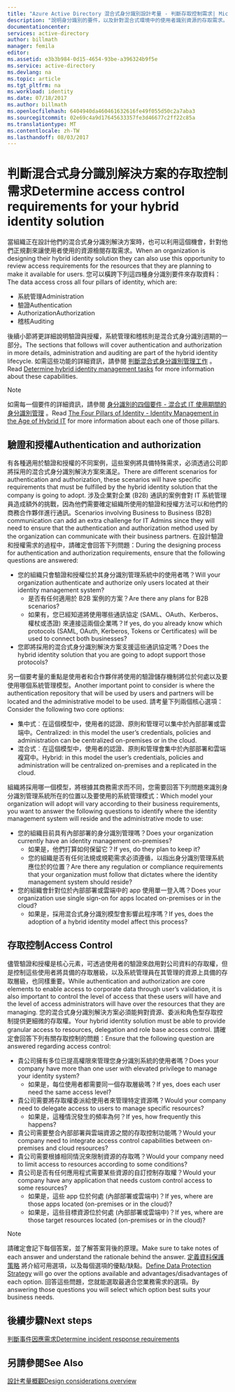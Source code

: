 ```yaml
---
title: "Azure Active Directory 混合式身分識別設計考量 - 判斷存取控制需求| Microsoft Docs"
description: "說明身分識別的要件，以及針對混合式環境中的使用者識別資源的存取需求。"
documentationcenter: 
services: active-directory
author: billmath
manager: femila
editor: 
ms.assetid: e3b3b984-0d15-4654-93be-a396324b9f5e
ms.service: active-directory
ms.devlang: na
ms.topic: article
ms.tgt_pltfrm: na
ms.workload: identity
ms.date: 07/18/2017
ms.author: billmath
ms.openlocfilehash: 6404940da460461632616fe49f055d50c2a7aba3
ms.sourcegitcommit: 02e69c4a9d17645633357fe3d46677c2ff22c85a
ms.translationtype: MT
ms.contentlocale: zh-TW
ms.lasthandoff: 08/03/2017
---
```

# <a name="determine-access-control-requirements-for-your-hybrid-identity-solution"></a><span data-ttu-id="77e19-103">判斷混合式身分識別解決方案的存取控制需求</span><span class="sxs-lookup"><span data-stu-id="77e19-103">Determine access control requirements for your hybrid identity solution</span></span>
<span data-ttu-id="77e19-104">當組織正在設計他們的混合式身分識別解決方案時，也可以利用這個機會，針對他們正規劃來讓使用者使用的資源檢閱存取需求。</span><span class="sxs-lookup"><span data-stu-id="77e19-104">When an organization is designing their hybrid identity solution they can also use this opportunity to review access requirements for the resources that they are planning to make it available for users.</span></span> <span data-ttu-id="77e19-105">您可以橫跨下列這四種身分識別要件來存取資料：</span><span class="sxs-lookup"><span data-stu-id="77e19-105">The data access cross all four pillars of identity, which are:</span></span>

* <span data-ttu-id="77e19-106">系統管理</span><span class="sxs-lookup"><span data-stu-id="77e19-106">Administration</span></span>
* <span data-ttu-id="77e19-107">驗證</span><span class="sxs-lookup"><span data-stu-id="77e19-107">Authentication</span></span>
* <span data-ttu-id="77e19-108">Authorization</span><span class="sxs-lookup"><span data-stu-id="77e19-108">Authorization</span></span>
* <span data-ttu-id="77e19-109">稽核</span><span class="sxs-lookup"><span data-stu-id="77e19-109">Auditing</span></span>

<span data-ttu-id="77e19-110">後續小節將更詳細說明驗證與授權，系統管理和稽核則是混合式身分識別週期的一部分。</span><span class="sxs-lookup"><span data-stu-id="77e19-110">The sections that follows will cover authentication and authorization in more details, administration and auditing are part of the hybrid identity lifecycle.</span></span> <span data-ttu-id="77e19-111">如需這些功能的詳細資訊，請參閱 [判斷混合式身分識別管理工作](active-directory-hybrid-identity-design-considerations-hybrid-id-management-tasks.md) 。</span><span class="sxs-lookup"><span data-stu-id="77e19-111">Read [Determine hybrid identity management tasks](active-directory-hybrid-identity-design-considerations-hybrid-id-management-tasks.md) for more information about these capabilities.</span></span>

> [!NOTE]
> <span data-ttu-id="77e19-112">如需每一個要件的詳細資訊，請參閱 [身分識別的四個要件 - 混合式 IT 使用期間的身分識別管理](http://social.technet.microsoft.com/wiki/contents/articles/15530.the-four-pillars-of-identity-identity-management-in-the-age-of-hybrid-it.aspx) 。</span><span class="sxs-lookup"><span data-stu-id="77e19-112">Read [The Four Pillars of Identity - Identity Management in the Age of Hybrid IT](http://social.technet.microsoft.com/wiki/contents/articles/15530.the-four-pillars-of-identity-identity-management-in-the-age-of-hybrid-it.aspx) for more information about each one of those pillars.</span></span>
> 
> 

## <a name="authentication-and-authorization"></a><span data-ttu-id="77e19-113">驗證和授權</span><span class="sxs-lookup"><span data-stu-id="77e19-113">Authentication and authorization</span></span>
<span data-ttu-id="77e19-114">有各種適用於驗證和授權的不同案例，這些案例將具備特殊需求，必須透過公司即將採用的混合式身分識別解決方案來滿足。</span><span class="sxs-lookup"><span data-stu-id="77e19-114">There are different scenarios for authentication and authorization, these scenarios will have specific requirements that must be fulfilled by the hybrid identity solution that the company is going to adopt.</span></span> <span data-ttu-id="77e19-115">涉及企業對企業 (B2B) 通訊的案例會對 IT 系統管理員造成額外的挑戰，因為他們需要確定組織所使用的驗證和授權方法可以和他們的商務合作夥伴進行通訊。</span><span class="sxs-lookup"><span data-stu-id="77e19-115">Scenarios involving Business to Business (B2B) communication can add an extra challenge for IT Admins since they will need to ensure that the authentication and authorization method used by the organization can communicate with their business partners.</span></span> <span data-ttu-id="77e19-116">在設計驗證和授權需求的過程中，請確定會回答下列問題：</span><span class="sxs-lookup"><span data-stu-id="77e19-116">During the designing process for authentication and authorization requirements, ensure that the following questions are answered:</span></span>

* <span data-ttu-id="77e19-117">您的組織只會驗證和授權位於其身分識別管理系統中的使用者嗎？</span><span class="sxs-lookup"><span data-stu-id="77e19-117">Will your organization authenticate and authorize only users located at their identity management system?</span></span>
  * <span data-ttu-id="77e19-118">是否有任何適用於 B2B 案例的方案？</span><span class="sxs-lookup"><span data-stu-id="77e19-118">Are there any plans for B2B scenarios?</span></span>
  * <span data-ttu-id="77e19-119">如果有，您已經知道將使用哪些通訊協定 (SAML、OAuth、Kerberos、權杖或憑證) 來連接這兩個企業嗎？</span><span class="sxs-lookup"><span data-stu-id="77e19-119">If yes, do you already know which protocols (SAML, OAuth, Kerberos, Tokens or Certificates) will be used to connect both businesses?</span></span>
* <span data-ttu-id="77e19-120">您即將採用的混合式身分識別解決方案支援這些通訊協定嗎？</span><span class="sxs-lookup"><span data-stu-id="77e19-120">Does the hybrid identity solution that you are going to adopt support those protocols?</span></span>

<span data-ttu-id="77e19-121">另一個要考量的重點是使用者和合作夥伴將使用的驗證儲存機制將位於何處以及要使用哪個系統管理模型。</span><span class="sxs-lookup"><span data-stu-id="77e19-121">Another important point to consider is where the authentication repository that will be used by users and partners will be located and the administrative model to be used.</span></span> <span data-ttu-id="77e19-122">請考量下列兩個核心選項：</span><span class="sxs-lookup"><span data-stu-id="77e19-122">Consider the following two core options:</span></span>

* <span data-ttu-id="77e19-123">集中式︰在這個模型中，使用者的認證、原則和管理可以集中於內部部署或雲端中。</span><span class="sxs-lookup"><span data-stu-id="77e19-123">Centralized: in this model the user’s credentials, policies and administration can be centralized on-premises or in the cloud.</span></span>
* <span data-ttu-id="77e19-124">混合式︰在這個模型中，使用者的認證、原則和管理會集中於內部部署和雲端複寫中。</span><span class="sxs-lookup"><span data-stu-id="77e19-124">Hybrid: in this model the user’s credentials, policies and administration will be centralized on-premises and a replicated in the cloud.</span></span>

<span data-ttu-id="77e19-125">組織將採用哪一個模型，將根據其商務需求而不同，您需要回答下列問題來識別身分識別管理系統所在的位置以及要使用的系統管理模式：</span><span class="sxs-lookup"><span data-stu-id="77e19-125">Which model your organization will adopt will vary according to their business requirements, you want to answer the following questions to identify where the identity management system will reside and the administrative mode to use:</span></span>

* <span data-ttu-id="77e19-126">您的組織目前具有內部部署的身分識別管理嗎？</span><span class="sxs-lookup"><span data-stu-id="77e19-126">Does your organization currently have an identity management on-premises?</span></span>
  * <span data-ttu-id="77e19-127">如果是，他們打算如何保留它？</span><span class="sxs-lookup"><span data-stu-id="77e19-127">If yes, do they plan to keep it?</span></span>
  * <span data-ttu-id="77e19-128">您的組織是否有任何法規或規範需求必須遵循，以指出身分識別管理系統應位於的位置？</span><span class="sxs-lookup"><span data-stu-id="77e19-128">Are there any regulation or compliance requirements that your organization must follow that dictates where the identity management system should reside?</span></span>
* <span data-ttu-id="77e19-129">您的組織會針對位於內部部署或雲端中的 app 使用單一登入嗎？</span><span class="sxs-lookup"><span data-stu-id="77e19-129">Does your organization use single sign-on for apps located on-premises or in the cloud?</span></span>
  * <span data-ttu-id="77e19-130">如果是，採用混合式身分識別模型會影響此程序嗎？</span><span class="sxs-lookup"><span data-stu-id="77e19-130">If yes, does the adoption of a hybrid identity model affect this process?</span></span>

## <a name="access-control"></a><span data-ttu-id="77e19-131">存取控制</span><span class="sxs-lookup"><span data-stu-id="77e19-131">Access Control</span></span>
<span data-ttu-id="77e19-132">儘管驗證和授權是核心元素，可透過使用者的驗證來啟用對公司資料的存取權，但是控制這些使用者將具備的存取層級，以及系統管理員在其管理的資源上具備的存取層級，也同樣重要。</span><span class="sxs-lookup"><span data-stu-id="77e19-132">While authentication and authorization are core elements to enable access to corporate data through user’s validation, it is also important to control the level of access that these users will have and the level of access administrators will have over the resources that they are managing.</span></span> <span data-ttu-id="77e19-133">您的混合式身分識別解決方案必須能夠對資源、委派和角色型存取控制提供更細微的存取權。</span><span class="sxs-lookup"><span data-stu-id="77e19-133">Your hybrid identity solution must be able to provide granular access to resources, delegation and role base access control.</span></span> <span data-ttu-id="77e19-134">請確定會回答下列有關存取控制的問題：</span><span class="sxs-lookup"><span data-stu-id="77e19-134">Ensure that the following question are answered regarding access control:</span></span>

* <span data-ttu-id="77e19-135">貴公司擁有多位已提高權限來管理您身分識別系統的使用者嗎？</span><span class="sxs-lookup"><span data-stu-id="77e19-135">Does your company have more than one user with elevated privilege to manage your identity system?</span></span>
  * <span data-ttu-id="77e19-136">如果是，每位使用者都需要同一個存取層級嗎？</span><span class="sxs-lookup"><span data-stu-id="77e19-136">If yes, does each user need the same access level?</span></span>
* <span data-ttu-id="77e19-137">貴公司需要將存取權委派給使用者來管理特定資源嗎？</span><span class="sxs-lookup"><span data-stu-id="77e19-137">Would your company need to delegate access to users to manage specific resources?</span></span>
  * <span data-ttu-id="77e19-138">如果是，這種情況發生的頻率為何？</span><span class="sxs-lookup"><span data-stu-id="77e19-138">If yes, how frequently this happens?</span></span>
* <span data-ttu-id="77e19-139">貴公司需要整合內部部署與雲端資源之間的存取控制功能嗎？</span><span class="sxs-lookup"><span data-stu-id="77e19-139">Would your company need to integrate access control capabilities between on-premises and cloud resources?</span></span>
* <span data-ttu-id="77e19-140">貴公司需要根據相同情況來限制資源的存取嗎？</span><span class="sxs-lookup"><span data-stu-id="77e19-140">Would your company need to limit access to resources according to some conditions?</span></span>
* <span data-ttu-id="77e19-141">貴公司是否有任何應用程式需要某些資源的自訂控制存取權？</span><span class="sxs-lookup"><span data-stu-id="77e19-141">Would your company have any application that needs custom control access to some resources?</span></span>
  * <span data-ttu-id="77e19-142">如果是，這些 app 位於何處 (內部部署或雲端中)？</span><span class="sxs-lookup"><span data-stu-id="77e19-142">If yes, where are those apps located (on-premises or in the cloud)?</span></span>
  * <span data-ttu-id="77e19-143">如果是，這些目標資源位於何處 (內部部署或雲端中)？</span><span class="sxs-lookup"><span data-stu-id="77e19-143">If yes, where are those target resources located (on-premises or in the cloud)?</span></span>

> [!NOTE]
> <span data-ttu-id="77e19-144">請確定會記下每個答案，並了解答案背後的原理。</span><span class="sxs-lookup"><span data-stu-id="77e19-144">Make sure to take notes of each answer and understand the rationale behind the answer.</span></span> <span data-ttu-id="77e19-145">[定義資料保護策略](active-directory-hybrid-identity-design-considerations-data-protection-strategy.md) 將介紹可用選項，以及每個選項的優點/缺點。</span><span class="sxs-lookup"><span data-stu-id="77e19-145">[Define Data Protection Strategy](active-directory-hybrid-identity-design-considerations-data-protection-strategy.md) will go over the options available and advantages/disadvantages of each option.</span></span>  <span data-ttu-id="77e19-146">回答這些問題，您就能選取最適合您業務需求的選項。</span><span class="sxs-lookup"><span data-stu-id="77e19-146">By answering those questions you will select which option best suits your business needs.</span></span>
> 
> 

## <a name="next-steps"></a><span data-ttu-id="77e19-147">後續步驟</span><span class="sxs-lookup"><span data-stu-id="77e19-147">Next steps</span></span>
[<span data-ttu-id="77e19-148">判斷事件因應需求</span><span class="sxs-lookup"><span data-stu-id="77e19-148">Determine incident response requirements</span></span>](active-directory-hybrid-identity-design-considerations-incident-response-requirements.md)

## <a name="see-also"></a><span data-ttu-id="77e19-149">另請參閱</span><span class="sxs-lookup"><span data-stu-id="77e19-149">See Also</span></span>
[<span data-ttu-id="77e19-150">設計考量概觀</span><span class="sxs-lookup"><span data-stu-id="77e19-150">Design considerations overview</span></span>](active-directory-hybrid-identity-design-considerations-overview.md)

